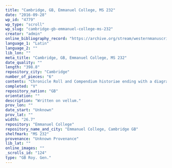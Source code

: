 ```yaml
---
title: "Cambridge, GB, Emmanuel College, MS 232"
date: "2016-09-28"
wp_id: "4779"
wp_type: "scroll"
wp_slug: "cambridge-gb-emmanuel-college-ms-232"
creator: "admin"
online_bibliography_record: "https://archive.org/stream/westernmanuscrip00emmauoft#page/132/mode/2up"
language_1: "Latin"
language_2: ""
lib_lon: ""
meta_title: "Cambridge, GB, Emmanuel College, MS 232"
date_quality: ""
length: "398.8"
repository_city: "Cambridge"
number_of_pieces: "6"
contents: "Chronicle Roll and Compendium historiae ending with a diagram of Christ and Apostles."
completed: "V"
repository_nation: "GB"
orientation: ""
description: "Written on vellum."
prov_lon: ""
date_start: "Unknown"
prov_lat: ""
width: "26.7"
repository: "Emmanuel College"
repository_name_and_city: "Emmanuel College, Cambridge GB"
shelfmark: "MS 232"
provenance: "Unknown Provenance"
lib_lat: ""
online_images: ""
_scrolls_id: "124"
type: "GB Roy. Gen."
---
```



